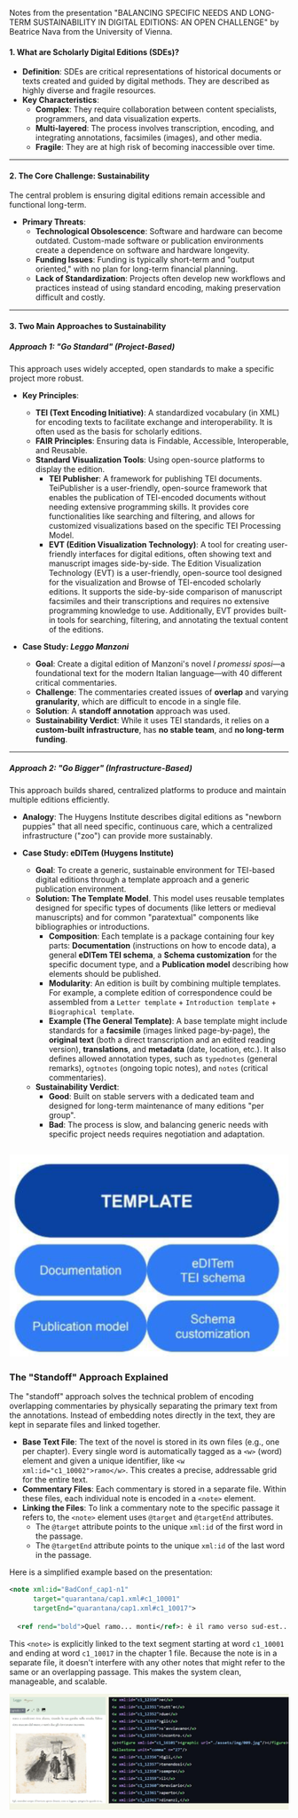 Notes from the presentation "BALANCING SPECIFIC NEEDS AND 
LONG-TERM SUSTAINABILITY IN 
DIGITAL EDITIONS:
AN OPEN CHALLENGE" by Beatrice Nava from the University of Vienna.

#### **1. What are Scholarly Digital Editions (SDEs)?**

  * **Definition**: SDEs are critical representations of historical documents or texts created and guided by digital methods. They are described as highly diverse and fragile resources.
  * **Key Characteristics**:
      * **Complex**: They require collaboration between content specialists, programmers, and data visualization experts.
      * **Multi-layered**: The process involves transcription, encoding, and integrating annotations, facsimiles (images), and other media.
      * **Fragile**: They are at high risk of becoming inaccessible over time.

-----

#### **2. The Core Challenge: Sustainability**

The central problem is ensuring digital editions remain accessible and functional long-term.

  * **Primary Threats**:
      * **Technological Obsolescence**: Software and hardware can become outdated. Custom-made software or publication environments create a dependence on software and hardware longevity.
      * **Funding Issues**: Funding is typically short-term and "output oriented," with no plan for long-term financial planning.
      * **Lack of Standardization**: Projects often develop new workflows and practices instead of using standard encoding, making preservation difficult and costly.

-----

#### **3. Two Main Approaches to Sustainability**

##### **Approach 1: "Go Standard" (Project-Based)**

This approach uses widely accepted, open standards to make a specific project more robust.

  * **Key Principles**:

      * **TEI (Text Encoding Initiative)**: A standardized vocabulary (in XML) for encoding texts to facilitate exchange and interoperability. It is often used as the basis for scholarly editions.
      * **FAIR Principles**: Ensuring data is Findable, Accessible, Interoperable, and Reusable.
      * **Standard Visualization Tools**: Using open-source platforms to display the edition.
          * **TEI Publisher**: A framework for publishing TEI documents. TeiPublisher is a user-friendly, open-source framework that enables the publication of TEI-encoded documents without needing extensive programming skills. It provides core functionalities like searching and filtering, and allows for customized visualizations based on the specific TEI Processing Model.
          * **EVT (Edition Visualization Technology)**: A tool for creating user-friendly interfaces for digital editions, often showing text and manuscript images side-by-side. The Edition Visualization Technology (EVT) is a user-friendly, open-source tool designed for the visualization and Browse of TEI-encoded scholarly editions. It supports the side-by-side comparison of manuscript facsimiles and their transcriptions and requires no extensive programming knowledge to use. Additionally, EVT provides built-in tools for searching, filtering, and annotating the textual content of the editions.

  * **Case Study: *Leggo Manzoni***

      * **Goal**: Create a digital edition of Manzoni's novel *I promessi sposi*—a foundational text for the modern Italian language—with 40 different critical commentaries.
      * **Challenge**: The commentaries created issues of **overlap** and varying **granularity**, which are difficult to encode in a single file.
      * **Solution**: A **standoff annotation** approach was used.
      * **Sustainability Verdict**: While it uses TEI standards, it relies on a **custom-built infrastructure**, has **no stable team**, and **no long-term funding**.

-----

##### **Approach 2: "Go Bigger" (Infrastructure-Based)**

This approach builds shared, centralized platforms to produce and maintain multiple editions efficiently.

  * **Analogy**: The Huygens Institute describes digital editions as "newborn puppies" that all need specific, continuous care, which a centralized infrastructure ("zoo") can provide more sustainably.

  * **Case Study: eDITem (Huygens Institute)**

      * **Goal**: To create a generic, sustainable environment for TEI-based digital editions through a template approach and a generic publication environment.
      * **Solution: The Template Model**. This model uses reusable templates designed for specific types of documents (like letters or medieval manuscripts) and for common "paratextual" components like bibliographies or introductions.
          * **Composition**: Each template is a package containing four key parts: **Documentation** (instructions on how to encode data), a general **eDITem TEI schema**, a **Schema customization** for the specific document type, and a **Publication model** describing how elements should be published.
          * **Modularity**: An edition is built by combining multiple templates. For example, a complete edition of correspondence could be assembled from a `Letter template` + `Introduction template` + `Biographical template`.
          * **Example (The General Template)**: A base template might include standards for a **facsimile** (images linked page-by-page), the **original text** (both a direct transcription and an edited reading version), **translations**, and **metadata** (date, location, etc.). It also defines allowed annotation types, such as `typednotes` (general remarks), `ogtnotes` (ongoing topic notes), and `notes` (critical commentaries).
      * **Sustainability Verdict**:
          * **Good**: Built on stable servers with a dedicated team and designed for long-term maintenance of many editions "per group".
          * **Bad**: The process is slow, and balancing generic needs with specific project needs requires negotiation and adaptation.

![alt text](image.png)
-----

### **The "Standoff" Approach Explained**

The "standoff" approach solves the technical problem of encoding overlapping commentaries by physically separating the primary text from the annotations. Instead of embedding notes directly in the text, they are kept in separate files and linked together.

  * **Base Text File**: The text of the novel is stored in its own files (e.g., one per chapter). Every single word is automatically tagged as a `<w>` (word) element and given a unique identifier, like `<w xml:id="c1_10002">ramo</w>`. This creates a precise, addressable grid for the entire text.
  * **Commentary Files**: Each commentary is stored in a separate file. Within these files, each individual note is encoded in a `<note>` element.
  * **Linking the Files**: To link a commentary note to the specific passage it refers to, the `<note>` element uses `@target` and `@targetEnd` attributes.
      * The `@target` attribute points to the unique `xml:id` of the first word in the passage.
      * The `@targetEnd` attribute points to the unique `xml:id` of the last word in the passage.

Here is a simplified example based on the presentation:

```xml
<note xml:id="BadConf_cap1-n1" 
      target="quarantana/cap1.xml#c1_10001" 
      targetEnd="quarantana/cap1.xml#c1_10017">
  
  <ref rend="bold">Quel ramo... monti</ref>: è il ramo verso sud-est...</note>
```

This `<note>` is explicitly linked to the text segment starting at word `c1_10001` and ending at word `c1_10017` in the chapter 1 file. Because the note is in a separate file, it doesn't interfere with any other notes that might refer to the same or an overlapping passage. This makes the system clean, manageable, and scalable.

![alt text](image-1.png)